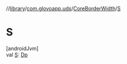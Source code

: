 //[library](../../../index.md)/[com.glovoapp.uds](../index.md)/[CoreBorderWidth](index.md)/[S](-s.md)

# S

[androidJvm]\
val [S](-s.md): [Dp](https://developer.android.com/reference/kotlin/androidx/compose/ui/unit/Dp.html)
